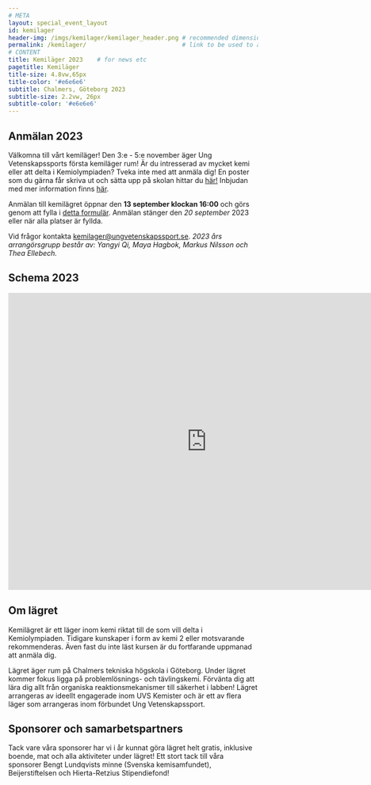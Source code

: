 ```yaml
---
# META
layout: special_event_layout
id: kemilager
header-img: /imgs/kemilager/kemilager_header.png # recommended dimensions: 2732x668px but other aspect ratios should also be fine.
permalink: /kemilager/                           # link to be used to access page
# CONTENT
title: Kemiläger 2023    # for news etc
pagetitle: Kemiläger
title-size: 4.8vw,65px
title-color: '#e6e6e6'
subtitle: Chalmers, Göteborg 2023
subtitle-size: 2.2vw, 26px
subtitle-color: '#e6e6e6'
---
```



## Anmälan 2023

Välkomna till vårt kemiläger! Den 3:e - 5:e november äger Ung Vetenskapssports första kemiläger rum! Är du intresserad av mycket kemi eller att delta i Kemiolympiaden? Tveka inte med att anmäla dig! En poster som du gärna får skriva ut och sätta upp på skolan hittar du [här!](/imgs/kemilager/kemilager_poster2023.png) Inbjudan med mer information finns [här](/imgs/kemilager/kemilager_inbjudan2023.pdf).

Anmälan till kemilägret öppnar den **13 september klockan 16:00** och görs genom att fylla i [detta formulär](https://forms.gle/sD5nN2tBiXwVG2w57). Anmälan stänger den *20 september* 2023 eller när alla platser är fyllda.

Vid frågor kontakta [kemilager@ungvetenskapssport.se](mailto:kemilager@ungvetenskapssport.se).
*2023 års arrangörsgrupp består av: Yangyi Qi, Maya Hagbok, Markus Nilsson och Thea Ellebech.*

## Schema 2023

<iframe src="https://calendar.google.com/calendar/embed?height=600&wkst=2&bgcolor=%23D50000&ctz=Europe%2FBerlin&mode=AGENDA&showTitle=0&showNav=0&showDate=0&showTabs=1&showPrint=1&showCalendars=0&showTz=0&hl=sv&title=UVS%20Kemiläger%202023&src=Y19mM2FmMWI2ZjVlNzJiNDY2M2JlNjBiYmUzZmVlMzBiMTU4OWQwMGE2NzNkY2U1M2FlYzNhMTY3ZDMyOGIzZjdlQGdyb3VwLmNhbGVuZGFyLmdvb2dsZS5jb20&color=%23D50000" style="border-width:0" width="800" height="600" frameborder="0" scrolling="no"></iframe>


## Om lägret

Kemilägret är ett läger inom kemi riktat till de som vill delta i Kemiolympiaden. Tidigare kunskaper i form av kemi 2 eller motsvarande rekommenderas. Även fast du inte läst kursen är du fortfarande uppmanad att anmäla dig.

Lägret äger rum på Chalmers tekniska högskola i Göteborg. Under lägret kommer fokus ligga på problemlösnings- och tävlingskemi. Förvänta dig att lära dig allt från organiska reaktionsmekanismer till säkerhet i labben! Lägret arrangeras av ideellt engagerade inom UVS Kemister och är ett av flera läger som arrangeras inom förbundet Ung Vetenskapssport.

## Sponsorer och samarbetspartners

Tack vare våra sponsorer har vi i år kunnat göra lägret helt gratis, inklusive boende, mat och alla aktiviteter under lägret! Ett stort tack till våra sponsorer Bengt Lundqvists minne (Svenska kemisamfundet), Beijerstiftelsen och Hierta-Retzius Stipendiefond!
